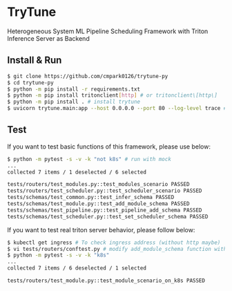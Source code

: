# TryTune

Heterogeneous System ML Pipeline Scheduling Framework with Triton Inference Server as Backend

## Install & Run
```bash
$ git clone https://github.com/cmpark0126/trytune-py
$ cd trytune-py
$ python -m pip install -r requirements.txt
$ python -m pip install tritonclient[http] # or tritonclient\[http\]
$ python -m pip install . # install trytune
$ uvicorn trytune.main:app --host 0.0.0.0 --port 80 --log-level trace # --reload if necessary
```

## Test
If you want to test basic functions of this framework, please use below:
```bash
$ python -m pytest -s -v -k "not k8s" # run with mock
...
collected 7 items / 1 deselected / 6 selected

tests/routers/test_modules.py::test_modules_scenario PASSED
tests/routers/test_scheduler.py::test_scheduler_scenario PASSED
tests/schemas/test_common.py::test_infer_schema PASSED
tests/schemas/test_module.py::test_add_module_schema PASSED
tests/schemas/test_pipeline.py::test_pipeline_add_schema PASSED
tests/schemas/test_scheduler.py::test_set_scheduler_schema PASSED
```

If you want to test real triton server behavior, please follow below:
```bash
$ kubectl get ingress # To check ingress address (without http maybe)
$ vi tests/routers/conftest.py # modify add_module_schema function with appropriate value
$ python -m pytest -s -v -k "k8s"
...
collected 7 items / 6 deselected / 1 selected 

tests/routers/test_module.py::test_module_scenario_on_k8s PASSED
```

